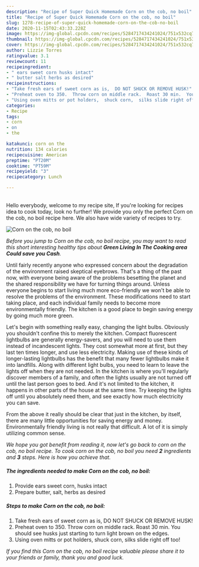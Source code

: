 ```yaml
---
description: "Recipe of Super Quick Homemade Corn on the cob, no boil"
title: "Recipe of Super Quick Homemade Corn on the cob, no boil"
slug: 1278-recipe-of-super-quick-homemade-corn-on-the-cob-no-boil
date: 2020-11-15T02:43:33.228Z
image: https://img-global.cpcdn.com/recipes/5284717434241024/751x532cq70/corn-on-the-cob-no-boil-recipe-main-photo.jpg
thumbnail: https://img-global.cpcdn.com/recipes/5284717434241024/751x532cq70/corn-on-the-cob-no-boil-recipe-main-photo.jpg
cover: https://img-global.cpcdn.com/recipes/5284717434241024/751x532cq70/corn-on-the-cob-no-boil-recipe-main-photo.jpg
author: Lizzie Torres
ratingvalue: 3.1
reviewcount: 11
recipeingredient:
- " ears sweet corn husks intact"
- " butter salt herbs as desired"
recipeinstructions:
- "Take fresh ears of sweet corn as is,  DO NOT SHUCK OR REMOVE HUSK!"
- "Preheat oven to 350.  Throw corn on middle rack.  Roast 30 min.  You should see husks just starting to turn light brown on the edges."
- "Using oven mitts or pot holders,  shuck corn,  silks slide right off too!"
categories:
- Recipe
tags:
- corn
- on
- the

katakunci: corn on the 
nutrition: 134 calories
recipecuisine: American
preptime: "PT20M"
cooktime: "PT59M"
recipeyield: "3"
recipecategory: Lunch

---
```

<br>
Hello everybody, welcome to my recipe site, If you're looking for recipes idea to cook today, look no further! We provide you only the perfect Corn on the cob, no boil recipe here. We also have wide variety of recipes to try.
<br>


![Corn on the cob, no boil](https://img-global.cpcdn.com/recipes/5284717434241024/751x532cq70/corn-on-the-cob-no-boil-recipe-main-photo.jpg)

<i>Before you jump to Corn on the cob, no boil recipe, you may want to read this short interesting healthy tips about 
<strong>Green Living In The Cooking area Could save you Cash</strong>.</i>
</br>

Until fairly recently anyone who expressed concern about the degradation of the environment raised skeptical eyebrows. That's a thing of the past now, with everyone being aware of the problems besetting the planet and the shared responsibility we have for turning things around. Unless everyone begins to start living much more eco-friendly we won't be able to resolve the problems of the environment. These modifications need to start taking place, and each individual family needs to become more environmentally friendly. The kitchen is a good place to begin saving energy by going much more green.

Let's begin with something really easy, changing the light bulbs. Obviously you shouldn't confine this to merely the kitchen. Compact fluorescent lightbulbs are generally energy-savers, and you will need to use them instead of incandescent lights. They cost somewhat more at first, but they last ten times longer, and use less electricity. Making use of these kinds of longer-lasting lightbulbs has the benefit that many fewer lightbulbs make it into landfills. Along with different light bulbs, you need to learn to leave the lights off when they are not needed. In the kitchen is where you'll regularly discover members of a family, and often the lights usually are not turned off until the last person goes to bed. And it's not limited to the kitchen, it happens in other parts of the house at the same time. Try keeping the lights off until you absolutely need them, and see exactly how much electricity you can save.

From the above it really should be clear that just in the kitchen, by itself, there are many little opportunities for saving energy and money. Environmentally friendly living is not really that difficult. A lot of it is simply utilizing common sense.


<i>We hope you got benefit from reading it, now let's go back to corn on the cob, no boil recipe. To cook corn on the cob, no boil you need <strong>2</strong> ingredients and <strong>3</strong> steps. Here is how you achieve that.
</i>

##### The ingredients needed to make Corn on the cob, no boil:

1. Provide  ears sweet corn, husks intact
1. Prepare  butter, salt, herbs as desired


##### Steps to make Corn on the cob, no boil:

1. Take fresh ears of sweet corn as is,  DO NOT SHUCK OR REMOVE HUSK!
1. Preheat oven to 350.  Throw corn on middle rack.  Roast 30 min.  You should see husks just starting to turn light brown on the edges.
1. Using oven mitts or pot holders,  shuck corn,  silks slide right off too!


<i>If you find this Corn on the cob, no boil recipe valuable please share it to your friends or family, thank you and good luck.</i>
